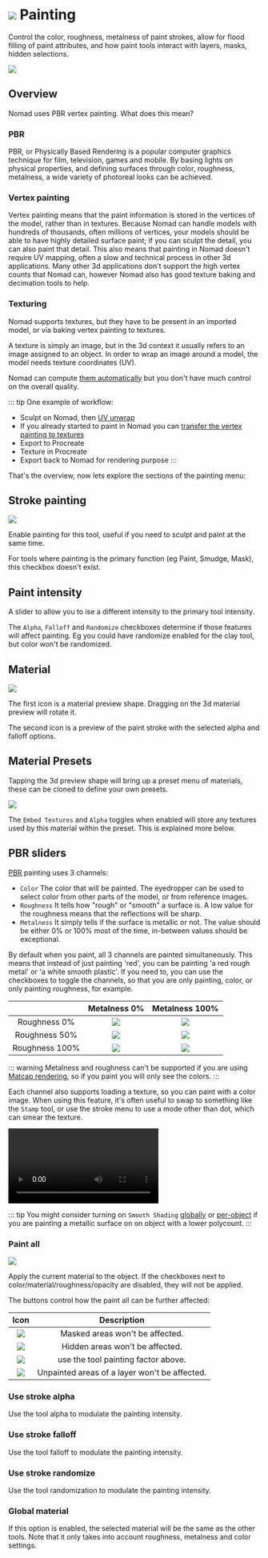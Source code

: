 # ![](./icons/paint.png) Painting  

Control the color, roughness, metalness of paint strokes, allow for flood filling of paint attributes, and how paint tools interact with layers, masks, hidden selections.

![](./images/paint_overview.png)  

## Overview

Nomad uses PBR vertex painting. What does this mean?

### PBR
PBR, or Physically Based Rendering is a popular computer graphics technique for film, television, games and mobile. By basing lights on physical properties, and defining surfaces through color, roughness, metalness, a wide variety of photoreal looks can be achieved.

### Vertex painting

Vertex painting means that the paint information is stored in the vertices of the model, rather than in textures. Because Nomad can handle models with hundreds of thousands, often millions of vertices, your models should be able to have highly detailed surface paint; if you can sculpt the detail, you can also paint that detail. This also means that painting in Nomad doesn't require UV mapping, often a slow and technical process in other 3d applications. Many other 3d applications don't support the high vertex counts that Nomad can, however Nomad also has good texture baking and decimation tools to help.

### Texturing

Nomad supports textures, but they have to be present in an imported model, or via baking vertex painting to textures. 

A texture is simply an image, but in the 3d context it usually refers to an image assigned to an object.
In order to wrap an image around a model, the model needs texture coordinates (UV).

Nomad can compute [them automatically](topology.md#uv-unwrap) but you don't have much control on the overall quality.

::: tip
One example of workflow:
- Sculpt on Nomad, then [UV unwrap](topology.md#uv-unwrap)
- If you already started to paint in Nomad you can [transfer the vertex painting to textures](topology.md#bake-vertex-colors-to-texture)
- Export to Procreate
- Texture in Procreate
- Export back to Nomad for rendering purpose
:::

That's the overview, now lets explore the sections of the painting menu:


## Stroke painting
![](./images/paint_intensity.png)  

Enable painting for this tool, useful if you need to sculpt and paint at the same time.

For tools where painting is the primary function (eg Paint, Smudge, Mask), this checkbox doesn't exist.

## Paint intensity

A slider to allow you to ise a different intensity to the primary tool intensity.

The `Alpha`, `Falloff` and `Randomize` checkboxes determine if those features will affect painting. Eg you could have randomize enabled for the clay tool, but color won't be randomized.


## Material
![](./images/paint_material.png) 

The first icon is a material preview shape. Dragging on the 3d material preview will rotate it. 

The second icon is a preview of the paint stroke with the selected alpha and falloff options.


## Material Presets
Tapping the 3d preview shape will bring up a preset menu of materials, these can be cloned to define your own presets.

![](./images/paint_presets.png) 

The `Embed Textures` and `Alpha` toggles when enabled will store any textures used by this material within the preset. This is explained more below.

## PBR sliders
[PBR](shading.md#pbr) painting uses 3 channels:
- `Color` The color that will be painted. The eyedropper can be used to select color from other parts of the model, or from reference images.
- `Roughness` It tells how "rough" or "smooth" a surface is. A low value for the roughness means that the reflections will be sharp.
- `Metalness` It simply tells if the surface is metallic or not. The value should be either 0% or 100% most of the time, in-between values should be exceptional.

By default when you paint, all 3 channels are painted simultaneously. This means that instead of just painting 'red', you can be painting 'a red rough metal' or 'a white smooth plastic'. If you need to, you can use the checkboxes to toggle the channels, so that you are only painting, color, or only painting roughness, for example. 

|                | Metalness 0%                      | Metalness 100%               |
| :------------: | :-------------------------------: | :--------------------------: |
| Roughness 0%   | ![](./images/dielectric_r0.jpg)   | ![](./images/metal_r0.jpg)   |
| Roughness 50%  | ![](./images/dielectric_r50.jpg)  | ![](./images/metal_r50.jpg)  |
| Roughness 100% | ![](./images/dielectric_r100.jpg) | ![](./images/metal_r100.jpg) |

::: warning
Metalness and roughness can't be supported if you are using [Matcap rendering](shading.md#matcap), so if you paint you will only see the colors.
:::

Each channel also supports loading a texture, so you can paint with a color image. When using this feature, it's often useful to swap to something like the `Stamp` tool, or use the stroke menu to use a mode other than dot, which can smear the texture.

![](./videos/paint_color_texture.mp4)  

::: tip
You might consider turning on `Smooth Shading` [globally](settings.md#smooth-shading) or [per-object](material.md#smooth-shading) if you are painting a metallic surface on on object with a lower polycount.
:::

### Paint all

![](./images/paint_paint_all.png)

Apply the current material to the object. If the checkboxes next to color/material/roughness/opacity are disabled, they will not be applied.

The buttons control how the paint all can be further affected:

| Icon                       | Description                                   |
| :------------------------: | :-------------------------------------------: |
| ![](./icons/tool_mask.png) | Masked areas won't be affected.               |
| ![](./icons/tool_hide.png) | Hidden areas won't be affected.               |
| ![](./icons/opacity.png)   | use the tool painting factor above.           |
| ![](./icons/layer.png)     | Unpainted areas of a layer won't be affected. |


### Use stroke alpha
Use the tool alpha to modulate the painting intensity.

### Use stroke falloff
Use the tool falloff to modulate the painting intensity.

### Use stroke randomize
Use the tool randomization to modulate the painting intensity.

### Global material
If this option is enabled, the selected material will be the same as the other tools. Note that it only takes into account roughness, metalness and color settings.